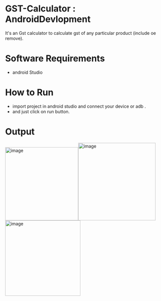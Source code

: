 # GST-Calculator : AndroidDevlopment

It's an Gst calculator to calculate gst of any particular product (include oe remove). 

# Software Requirements 

- android Studio 

# How to Run 

- import project in android studio and connect your device or adb .
- and just click on run button.



# Output
<img width="235" alt="image" src="https://user-images.githubusercontent.com/98281711/178156454-0f4294bc-cff1-4258-8d27-67767847002a.png"><img width="249" alt="image" src="https://user-images.githubusercontent.com/98281711/178156661-6b8dcb82-6587-4329-ab46-3a8bacc28d1b.png">
<img width="242" alt="image" src="https://user-images.githubusercontent.com/98281711/178156471-b204b46b-e1af-4765-a5c0-971a93c1fcb1.png">
